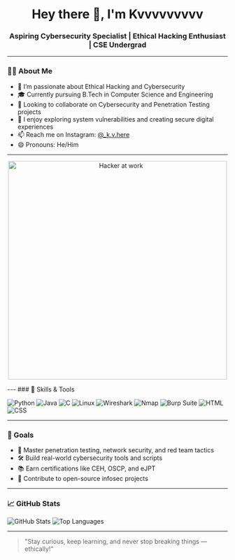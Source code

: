 <h1 align="center">Hey there 👋, I'm Kvvvvvvvvv</h1>
<h3 align="center">Aspiring Cybersecurity Specialist | Ethical Hacking Enthusiast | CSE Undergrad</h3>

---

### 👨‍💻 About Me

- 👀 I’m passionate about Ethical Hacking and Cybersecurity
- 🎓 Currently pursuing B.Tech in Computer Science and Engineering
- 💼 Looking to collaborate on Cybersecurity and Penetration Testing projects
- 🔐 I enjoy exploring system vulnerabilities and creating secure digital experiences
- 📫 Reach me on Instagram: [@_k.v.here](https://www.instagram.com/_k.v.here/)
- 😄 Pronouns: He/Him

---
<p align="center">
  <img src="https://raw.githubusercontent.com/kyoz/pentest-icons/main/hacker.gif" alt="Hacker at work" width="500"/>
</p>
---
### 🧰 Skills & Tools

![Python](https://img.shields.io/badge/Python-3572A5?style=for-the-badge&logo=python&logoColor=white)
![Java](https://img.shields.io/badge/Java-007396?style=for-the-badge&logo=java&logoColor=white)
![C](https://img.shields.io/badge/C-00599C?style=for-the-badge&logo=c&logoColor=white)
![Linux](https://img.shields.io/badge/Linux-FCC624?style=for-the-badge&logo=linux&logoColor=black)
![Wireshark](https://img.shields.io/badge/Wireshark-1679A7?style=for-the-badge&logo=wireshark&logoColor=white)
![Nmap](https://img.shields.io/badge/Nmap-004488?style=for-the-badge&logo=data:image/svg+xml;base64,&logoColor=white)
![Burp Suite](https://img.shields.io/badge/Burp%20Suite-ff6c37?style=for-the-badge)
![HTML](https://img.shields.io/badge/HTML5-e34c26?style=for-the-badge&logo=html5&logoColor=white)
![CSS](https://img.shields.io/badge/CSS3-1572b6?style=for-the-badge&logo=css3&logoColor=white)

---

### 🚀 Goals

- 🧠 Master penetration testing, network security, and red team tactics
- 🛠️ Build real-world cybersecurity tools and scripts
- 📚 Earn certifications like CEH, OSCP, and eJPT
- 🤝 Contribute to open-source infosec projects

---

### 📈 GitHub Stats

![GitHub Stats](https://github-readme-stats.vercel.app/api?username=Kvvvvvvvvv&show_icons=true&theme=tokyonight)
![Top Languages](https://github-readme-stats.vercel.app/api/top-langs/?username=Kvvvvvvvvv&layout=compact&theme=tokyonight)

---

> "Stay curious, keep learning, and never stop breaking things — ethically!"

